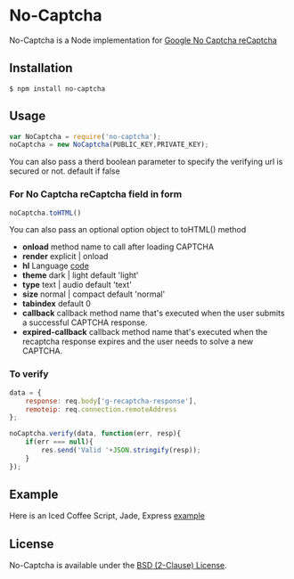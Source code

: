 # No-Captcha

No-Captcha is a Node implementation for [Google No Captcha reCaptcha](https://developers.google.com/recaptcha/)

## Installation
	$ npm install no-captcha

## Usage

```js
var NoCaptcha = require('no-captcha');
noCaptcha = new NoCaptcha(PUBLIC_KEY,PRIVATE_KEY);
```

You can also pass a therd boolean parameter to specify the verifying url is secured or not. default if false

### For No Captcha reCaptcha field in form
```js
noCaptcha.toHTML()
```

You can also pass an optional option object to toHTML() method
+ **onload** method name to call after loading CAPTCHA
+ **render** explicit | onload
+ **hl** Language [code](https://developers.google.com/recaptcha/docs/language)
+ **theme** dark | light default 'light'
+ **type** text | audio default 'text'
+ **size** normal | compact default 'normal'
+ **tabindex** default 0
+ **callback** callback method name that's executed when the user submits a successful CAPTCHA response.
+ **expired-callback** callback method name that's executed when the recaptcha response expires and the user needs to solve a new CAPTCHA.

### To verify

```js
data = {
	response: req.body['g-recaptcha-response'],
	remoteip: req.connection.remoteAddress
};

noCaptcha.verify(data, function(err, resp){
	if(err === null){
		res.send('Valid '+JSON.stringify(resp));
	}
});
```

## Example

Here is an Iced Coffee Script, Jade, Express [example](https://github.com/msyrus/No-Captcha/blob/master/examples/example.iced)

## License

No-Captcha is available under the [BSD (2-Clause) License](http://opensource.org/licenses/BSD-2-Clause).
